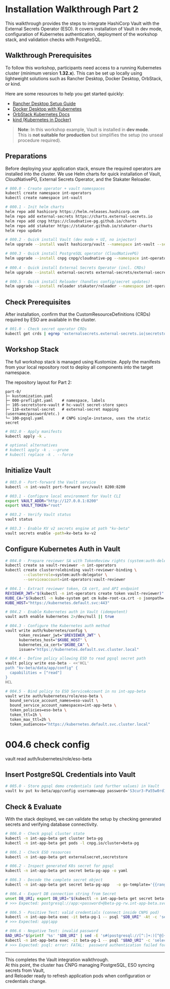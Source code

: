 # Installation Walkthrough Part 2

This walkthrough provides the steps to integrate HashiCorp Vault with the External Secrets Operator (ESO).
It covers installation of Vault in dev mode, configuration of Kubernetes authentication,
deployment of the workshop stack, and validation checks with PostgreSQL.

## Walkthrough Prerequisites

To follow this workshop, participants need access to a running Kubernetes cluster (minimum version **1.32.x**).
This can be set up locally using lightweight solutions such as Rancher Desktop, Docker Desktop, OrbStack, or kind.

Here are some resources to help you get started quickly:
- [Rancher Desktop Setup Guide](https://docs.rancherdesktop.io/getting-started/installation/)
- [Docker Desktop with Kubernetes](https://docs.docker.com/desktop/kubernetes/)
- [OrbStack Kubernetes Docs](https://orbstack.dev/docs/kubernetes)
- [kind (Kubernetes in Docker)](https://kind.sigs.k8s.io/docs/user/quick-start/)

> **Note**: In this workshop example, Vault is installed in **dev mode**.  
> This is **not suitable for production** but simplifies the setup (no unseal procedure required).

## Preparations

Before deploying your application stack, ensure the required operators are installed into the cluster.
We use Helm charts for quick installation of Vault, CloudNativePG, External Secrets Operator,
and the Stakater Reloader.

```bash
# 000.0 - Create operator + vault namespaces
kubectl create namespace int-operators
kubectl create namespace int-vault

# 000.1 - Init helm charts
helm repo add hashicorp https://helm.releases.hashicorp.com
helm repo add external-secrets https://charts.external-secrets.io
helm repo add cnpg https://cloudnative-pg.github.io/charts
helm repo add stakater https://stakater.github.io/stakater-charts
helm repo update

# 000.2 - Quick install Vault (dev mode + UI, no injector)
helm upgrade --install vault hashicorp/vault --namespace int-vault --set "server.dev.enabled=true" --set "ui.enabled=true" --set "injector.enabled=false"

# 000.3 - Quick install PostgreSQL operator (CloudNativePG)
helm upgrade --install cnpg cnpg/cloudnative-pg --namespace int-operators
  
# 000.4 - Quick install External Secrets Operator (incl. CRDs)
helm upgrade --install external-secrets external-secrets/external-secrets --namespace int-operators --set installCRDs=true

# 000.5 - Quick install Reloader (handles config/secret updates)  
helm upgrade --install reloader stakater/reloader --namespace int-operators
```

## Check Prerequisites

After installation, confirm that the CustomResourceDefinitions (CRDs) required by ESO
are available in the cluster.

```bash
# 001.0 - Check secret operator CRDs
kubectl get crds | egrep 'externalsecrets.external-secrets.io|secretstores.external-secrets.io|clustersecretstores.external-secrets.io|pushsecrets.external-secrets.io'
```

## Workshop Stack

The full workshop stack is managed using Kustomize. Apply the manifests from your local repository root to deploy
all components into the target namespace.

The repository layout for Part 2:

```
part-0/
├─ kustomization.yaml
├─ 000-preflight.yaml    # namespace, labels
├─ 105-secretstore-vault # hc-vault secret-store specs
├─ 110-external-secret   # external-secret mapping (username/password/etc.)
└─ 100-pgsql.yaml        # CNPG single-instance, uses the static secret
```

```bash
# 002.0 - Apply manifests
kubectl apply -k .

# optional alternatives
# kubectl apply -k . --prune
# kubectl replace -k . --force
```

## Initialize Vault

```bash
# 003.0 - Port-forward the Vault service
kubectl -n int-vault port-forward svc/vault 8200:8200

# 003.1 - Configure local environment for Vault CLI
export VAULT_ADDR="http://127.0.0.1:8200"
export VAULT_TOKEN="root"

# 003.2 - Verify Vault status
vault status

# 003.3 - Enable KV v2 secrets engine at path "kv-beta"
vault secrets enable -path=kv-beta kv-v2
```

## Configure Kubernetes Auth in Vault

```bash
# 004.0 - Prepare reviewer SA with TokenReview rights (system:auth-delegator)
kubectl create sa vault-reviewer -n int-operators
kubectl create clusterrolebinding vault-reviewer-binding \
        --clusterrole=system:auth-delegator \
        --serviceaccount=int-operators:vault-reviewer

# 004.1 - Extract reviewer token, CA cert, and API endpoint
REVIEWER_JWT="$(kubectl -n int-operators create token vault-reviewer)"
KUBE_CA="$(kubectl -n kube-system get cm kube-root-ca.crt -o jsonpath='{.data.ca\.crt}')"
KUBE_HOST="https://kubernetes.default.svc:443"

# 004.2 - Enable Kubernetes auth in Vault (idempotent)
vault auth enable kubernetes 2>/dev/null || true

# 004.3 - Configure the Kubernetes auth method
vault write auth/kubernetes/config \
      token_reviewer_jwt="$REVIEWER_JWT" \
      kubernetes_host="$KUBE_HOST" \
      kubernetes_ca_cert="$KUBE_CA" \
      issuer="https://kubernetes.default.svc.cluster.local"

# 004.4 - Define policy allowing ESO to read pgsql secret path
vault policy write eso-beta - <<'HCL'
path "kv-beta/data/app/config" {
  capabilities = ["read"]
}
HCL

# 004.5 - Bind policy to ESO ServiceAccount in ns int-app-beta
vault write auth/kubernetes/role/eso-beta \
  bound_service_account_names=eso-vault \
  bound_service_account_namespaces=int-app-beta \
  token_policies=eso-beta \
  token_ttl=1h \
  token_max_ttl=2h \
  token_audiences="https://kubernetes.default.svc.cluster.local"
```

# 004.6 check config
vault read auth/kubernetes/role/eso-beta

## Insert PostgreSQL Credentials into Vault

```bash
# 005.0 - Store pgsql demo credentials (and further values) in Vault
vault kv put kv-beta/app/config username=app password='S3cur3-Pa55w0rd123' database=app host=beta-pg-rw.int-app-beta.svc.cluster.local port=5432
```

## Check & Evaluate

With the stack deployed, we can validate the setup by checking generated secrets and verifying database connectivity.

```bash
# 006.0 - Check pgsql cluster state
kubectl -n int-app-beta get cluster beta-pg
kubectl -n int-app-beta get pods -l cnpg.io/cluster=beta-pg

# 006.1 - Check ESO resources
kubectl -n int-app-beta get externalsecret,secretstore

# 006.2 - Inspect generated K8s secret for pgsql
kubectl -n int-app-beta get secret beta-pg-app -o yaml

# 006.3 - Decode the complete secret object
kubectl -n int-app-beta get secret beta-pg-app   -o go-template='{{range $k,$v := .data}}{{printf "%s: %s\n" $k ($v | base64decode)}}{{end}}'

# 006.4 - Export DB connection string from Secret
unset DB_URI; export DB_URI="$(kubectl -n int-app-beta get secret beta-pg-app -o jsonpath='{.data.uri}' | base64 -d)"; echo "$DB_URI" 
# >>> Expected: postgresql://app:<password>@beta-pg-rw.int-app-beta.svc.cluster.local:5432/app

# 006.5 - Positive Test: valid credentials (connect inside CNPG pod)
kubectl -n int-app-beta exec -it beta-pg-1 -- psql "$DB_URI" -At -c 'select current_user,current_database();' 
# >>> Expected: app|app

# 006.6 - Negative Test: invalid password
BAD_URI="$(printf '%s' "$DB_URI" | sed -E 's#(postgresql://[^:]+:)[^@]+#\1WRONG#')"; echo "$BAD_URI"
kubectl -n int-app-beta exec -it beta-pg-1 -- psql "$BAD_URI" -c 'select 1;' 
# >>> Expected: psql: error: FATAL:  password authentication failed for user "app"
```

---

This completes the Vault integration walkthrough.  
At this point, the cluster has CNPG managing PostgreSQL, ESO syncing secrets from Vault,  
and Reloader ready to refresh application pods when configuration or credentials change.

